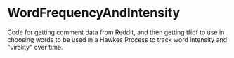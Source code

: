 # WordFrequencyAndIntensity
Code for getting comment data from Reddit, and then getting tfidf to use in choosing words to be used in a Hawkes Process to track word intensity and "virality" over time.
